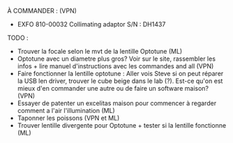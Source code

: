 À COMMANDER : (VPN)
  - EXFO 810-00032 Collimating adaptor S/N : DH1437
  
TODO :
 - Trouver la focale selon le mvt de la lentille Optotune (ML)
 - Optotune avec un diametre plus gros? Voir sur le site, rassembler les infos + lire manuel d'instructions avec les commandes and all (VPN)
 - Faire fonctionner la lentille optotune : Aller vois Steve si on peut réparer la USB len driver, trouver le cube beige dans le lab (?). Est-ce qu'on est mieux d'en commander une autre ou de faire un software maison? (VPN)
 - Essayer de patenter un excelitas maison pour commencer à regarder comment a l'air l'illumination (ML)  
 - Taponner les poissons (VPN et ML)
 - Trouver lentille divergente pour Optotune + tester si la lentille fonctionne (ML)
